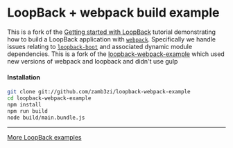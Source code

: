 # LoopBack + webpack build example

This is a fork of the [Getting started with LoopBack](http://docs.strongloop.com/display/LB/Getting+started+with+LoopBack) tutorial demonstrating how to build a LoopBack application with [`webpack`](https://webpack.github.io/). Specifically we handle issues relating to [`loopback-boot`](https://apidocs.strongloop.com/loopback-boot/) and associated dynamic module dependencies.
This is a fork of the [loopback-webpack-example](https://github.com/zamb3zi/loopback-webpack-example) which used new versions of webpack and loopback and didn't use gulp

#### Installation

```bash
git clone git://github.com/zamb3zi/loopback-webpack-example
cd loopback-webpack-example
npm install
npm run build
node build/main.bundle.js
```

---

[More LoopBack examples](https://github.com/strongloop/loopback-example)
